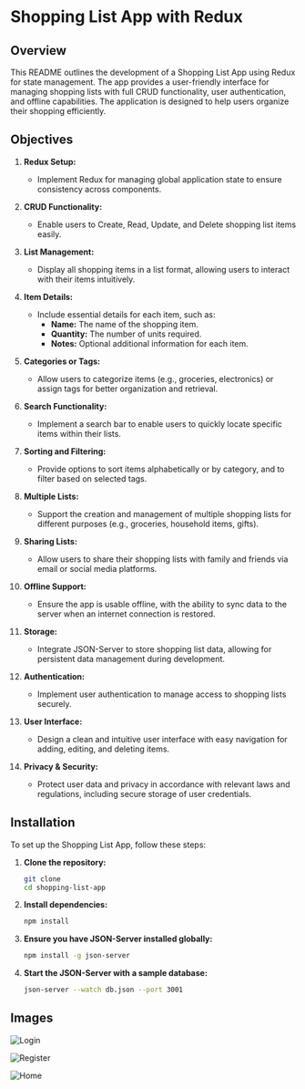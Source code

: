 # Shopping List App with Redux

## Overview
This README outlines the development of a Shopping List App using Redux for state management. The app provides a user-friendly interface for managing shopping lists with full CRUD functionality, user authentication, and offline capabilities. The application is designed to help users organize their shopping efficiently.

## Objectives
1. **Redux Setup:**
   - Implement Redux for managing global application state to ensure consistency across components.

2. **CRUD Functionality:**
   - Enable users to Create, Read, Update, and Delete shopping list items easily.

3. **List Management:**
   - Display all shopping items in a list format, allowing users to interact with their items intuitively.

4. **Item Details:**
   - Include essential details for each item, such as:
     - **Name:** The name of the shopping item.
     - **Quantity:** The number of units required.
     - **Notes:** Optional additional information for each item.

5. **Categories or Tags:**
   - Allow users to categorize items (e.g., groceries, electronics) or assign tags for better organization and retrieval.

6. **Search Functionality:**
   - Implement a search bar to enable users to quickly locate specific items within their lists.

7. **Sorting and Filtering:**
   - Provide options to sort items alphabetically or by category, and to filter based on selected tags.

8. **Multiple Lists:**
   - Support the creation and management of multiple shopping lists for different purposes (e.g., groceries, household items, gifts).

9. **Sharing Lists:**
   - Allow users to share their shopping lists with family and friends via email or social media platforms.

10. **Offline Support:**
    - Ensure the app is usable offline, with the ability to sync data to the server when an internet connection is restored.

11. **Storage:**
    - Integrate JSON-Server to store shopping list data, allowing for persistent data management during development.

12. **Authentication:**
    - Implement user authentication to manage access to shopping lists securely.

13. **User Interface:**
    - Design a clean and intuitive user interface with easy navigation for adding, editing, and deleting items.

14. **Privacy & Security:**
    - Protect user data and privacy in accordance with relevant laws and regulations, including secure storage of user credentials.

## Installation
To set up the Shopping List App, follow these steps:

1. **Clone the repository:**
   ```bash
   git clone 
   cd shopping-list-app

2. **Install dependencies:**
   ```bash
   npm install

3. **Ensure you have JSON-Server installed globally:**
   ```bash
   npm install -g json-server

4. **Start the JSON-Server with a sample database:**
   ```bash
   json-server --watch db.json --port 3001


## Images

![ Login ](src/images/)

![ Register ](src/images/)

![ Home ](src/images/)
